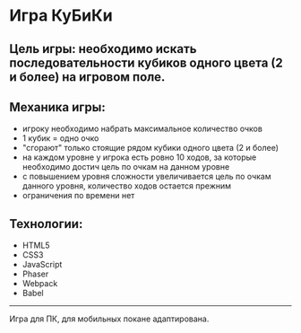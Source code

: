 # Игра КуБиКи
Цель игры: необходимо искать последовательности кубиков одного цвета (2 и более) на игровом поле.
----
## Механика игры:
- игроку необходимо набрать максимальное количество очков
- 1 кубик = одно очко
- "сгорают" только стоящие рядом кубики одного цвета (2 и более)
- на каждом уровне у игрока есть ровно 10 ходов, за которые необходимо достич цель по очкам на данном уровне
- с повышением уровня сложности увеличивается цель по очкам данного уровня, количество ходов остается прежним
- ограничения по времени нет

## Технологии:
- HTML5
- CSS3
- JavaScript
- Phaser
- Webpack
- Babel

----
Игра для ПК, для мобильных покане адаптирована.

